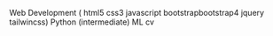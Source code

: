 Web Development ( html5 css3 javascript bootstrapbootstrap4 jquery tailwincss)
Python (intermediate) 
ML 
cv
